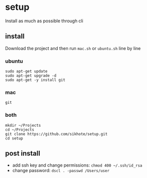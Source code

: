 # setup
Install as much as possible through cli

## install
Download the project and then run `mac.sh` or `ubuntu.sh` line by line

### ubuntu
```
sudo apt-get update
sudo apt-get upgrade -d
sudo apt-get -y install git
```

### mac
```
git
```

### both
```
mkdir ~/Projects
cd ~/Projects
git clone https://github.com/sikhote/setup.git
cd setup
```

## post install
- add ssh key and change permissions: `chmod 400 ~/.ssh/id_rsa`
- change password: `dscl . -passwd /Users/user`
